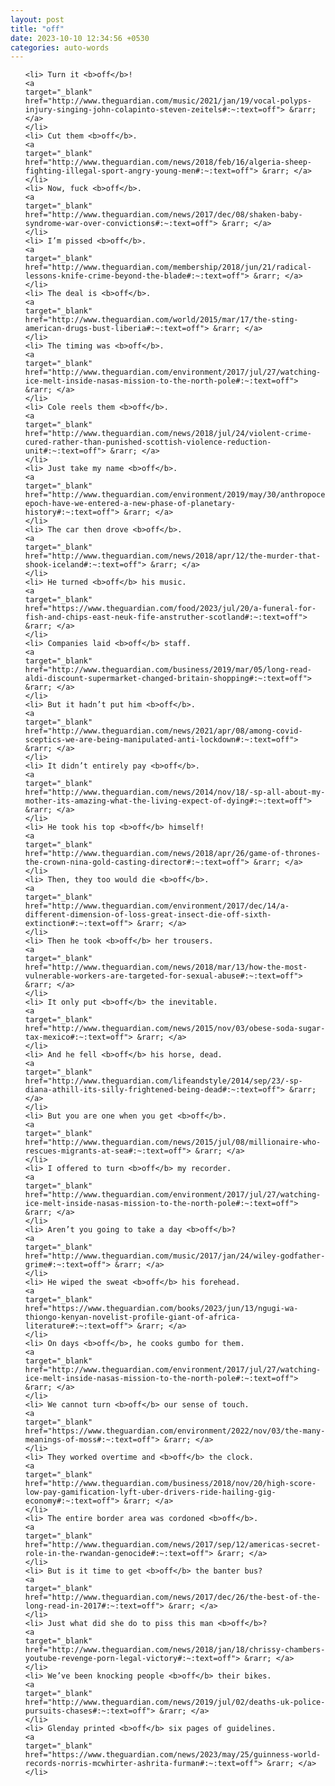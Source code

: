 ```yaml
---
layout: post
title: "off"
date: 2023-10-10 12:34:56 +0530
categories: auto-words
---
```

<ol>

    <li> Turn it <b>off</b>!
    <a 
    target="_blank" 
    href="http://www.theguardian.com/music/2021/jan/19/vocal-polyps-injury-singing-john-colapinto-steven-zeitels#:~:text=off"> &rarr; </a>
    </li>
    <li> Cut them <b>off</b>.
    <a 
    target="_blank" 
    href="http://www.theguardian.com/news/2018/feb/16/algeria-sheep-fighting-illegal-sport-angry-young-men#:~:text=off"> &rarr; </a>
    </li>
    <li> Now, fuck <b>off</b>.
    <a 
    target="_blank" 
    href="http://www.theguardian.com/news/2017/dec/08/shaken-baby-syndrome-war-over-convictions#:~:text=off"> &rarr; </a>
    </li>
    <li> I’m pissed <b>off</b>.
    <a 
    target="_blank" 
    href="http://www.theguardian.com/membership/2018/jun/21/radical-lessons-knife-crime-beyond-the-blade#:~:text=off"> &rarr; </a>
    </li>
    <li> The deal is <b>off</b>.
    <a 
    target="_blank" 
    href="http://www.theguardian.com/world/2015/mar/17/the-sting-american-drugs-bust-liberia#:~:text=off"> &rarr; </a>
    </li>
    <li> The timing was <b>off</b>.
    <a 
    target="_blank" 
    href="http://www.theguardian.com/environment/2017/jul/27/watching-ice-melt-inside-nasas-mission-to-the-north-pole#:~:text=off"> &rarr; </a>
    </li>
    <li> Cole reels them <b>off</b>.
    <a 
    target="_blank" 
    href="http://www.theguardian.com/news/2018/jul/24/violent-crime-cured-rather-than-punished-scottish-violence-reduction-unit#:~:text=off"> &rarr; </a>
    </li>
    <li> Just take my name <b>off</b>.
    <a 
    target="_blank" 
    href="http://www.theguardian.com/environment/2019/may/30/anthropocene-epoch-have-we-entered-a-new-phase-of-planetary-history#:~:text=off"> &rarr; </a>
    </li>
    <li> The car then drove <b>off</b>.
    <a 
    target="_blank" 
    href="http://www.theguardian.com/news/2018/apr/12/the-murder-that-shook-iceland#:~:text=off"> &rarr; </a>
    </li>
    <li> He turned <b>off</b> his music.
    <a 
    target="_blank" 
    href="https://www.theguardian.com/food/2023/jul/20/a-funeral-for-fish-and-chips-east-neuk-fife-anstruther-scotland#:~:text=off"> &rarr; </a>
    </li>
    <li> Companies laid <b>off</b> staff.
    <a 
    target="_blank" 
    href="http://www.theguardian.com/business/2019/mar/05/long-read-aldi-discount-supermarket-changed-britain-shopping#:~:text=off"> &rarr; </a>
    </li>
    <li> But it hadn’t put him <b>off</b>.
    <a 
    target="_blank" 
    href="http://www.theguardian.com/news/2021/apr/08/among-covid-sceptics-we-are-being-manipulated-anti-lockdown#:~:text=off"> &rarr; </a>
    </li>
    <li> It didn’t entirely pay <b>off</b>.
    <a 
    target="_blank" 
    href="http://www.theguardian.com/news/2014/nov/18/-sp-all-about-my-mother-its-amazing-what-the-living-expect-of-dying#:~:text=off"> &rarr; </a>
    </li>
    <li> He took his top <b>off</b> himself!
    <a 
    target="_blank" 
    href="http://www.theguardian.com/news/2018/apr/26/game-of-thrones-the-crown-nina-gold-casting-director#:~:text=off"> &rarr; </a>
    </li>
    <li> Then, they too would die <b>off</b>.
    <a 
    target="_blank" 
    href="http://www.theguardian.com/environment/2017/dec/14/a-different-dimension-of-loss-great-insect-die-off-sixth-extinction#:~:text=off"> &rarr; </a>
    </li>
    <li> Then he took <b>off</b> her trousers.
    <a 
    target="_blank" 
    href="http://www.theguardian.com/news/2018/mar/13/how-the-most-vulnerable-workers-are-targeted-for-sexual-abuse#:~:text=off"> &rarr; </a>
    </li>
    <li> It only put <b>off</b> the inevitable.
    <a 
    target="_blank" 
    href="http://www.theguardian.com/news/2015/nov/03/obese-soda-sugar-tax-mexico#:~:text=off"> &rarr; </a>
    </li>
    <li> And he fell <b>off</b> his horse, dead.
    <a 
    target="_blank" 
    href="http://www.theguardian.com/lifeandstyle/2014/sep/23/-sp-diana-athill-its-silly-frightened-being-dead#:~:text=off"> &rarr; </a>
    </li>
    <li> But you are one when you get <b>off</b>.
    <a 
    target="_blank" 
    href="http://www.theguardian.com/news/2015/jul/08/millionaire-who-rescues-migrants-at-sea#:~:text=off"> &rarr; </a>
    </li>
    <li> I offered to turn <b>off</b> my recorder.
    <a 
    target="_blank" 
    href="http://www.theguardian.com/environment/2017/jul/27/watching-ice-melt-inside-nasas-mission-to-the-north-pole#:~:text=off"> &rarr; </a>
    </li>
    <li> Aren’t you going to take a day <b>off</b>?
    <a 
    target="_blank" 
    href="http://www.theguardian.com/music/2017/jan/24/wiley-godfather-grime#:~:text=off"> &rarr; </a>
    </li>
    <li> He wiped the sweat <b>off</b> his forehead.
    <a 
    target="_blank" 
    href="https://www.theguardian.com/books/2023/jun/13/ngugi-wa-thiongo-kenyan-novelist-profile-giant-of-africa-literature#:~:text=off"> &rarr; </a>
    </li>
    <li> On days <b>off</b>, he cooks gumbo for them.
    <a 
    target="_blank" 
    href="http://www.theguardian.com/environment/2017/jul/27/watching-ice-melt-inside-nasas-mission-to-the-north-pole#:~:text=off"> &rarr; </a>
    </li>
    <li> We cannot turn <b>off</b> our sense of touch.
    <a 
    target="_blank" 
    href="https://www.theguardian.com/environment/2022/nov/03/the-many-meanings-of-moss#:~:text=off"> &rarr; </a>
    </li>
    <li> They worked overtime and <b>off</b> the clock.
    <a 
    target="_blank" 
    href="http://www.theguardian.com/business/2018/nov/20/high-score-low-pay-gamification-lyft-uber-drivers-ride-hailing-gig-economy#:~:text=off"> &rarr; </a>
    </li>
    <li> The entire border area was cordoned <b>off</b>.
    <a 
    target="_blank" 
    href="http://www.theguardian.com/news/2017/sep/12/americas-secret-role-in-the-rwandan-genocide#:~:text=off"> &rarr; </a>
    </li>
    <li> But is it time to get <b>off</b> the banter bus?
    <a 
    target="_blank" 
    href="http://www.theguardian.com/news/2017/dec/26/the-best-of-the-long-read-in-2017#:~:text=off"> &rarr; </a>
    </li>
    <li> Just what did she do to piss this man <b>off</b>?
    <a 
    target="_blank" 
    href="http://www.theguardian.com/news/2018/jan/18/chrissy-chambers-youtube-revenge-porn-legal-victory#:~:text=off"> &rarr; </a>
    </li>
    <li> We’ve been knocking people <b>off</b> their bikes.
    <a 
    target="_blank" 
    href="http://www.theguardian.com/news/2019/jul/02/deaths-uk-police-pursuits-chases#:~:text=off"> &rarr; </a>
    </li>
    <li> Glenday printed <b>off</b> six pages of guidelines.
    <a 
    target="_blank" 
    href="https://www.theguardian.com/news/2023/may/25/guinness-world-records-norris-mcwhirter-ashrita-furman#:~:text=off"> &rarr; </a>
    </li>